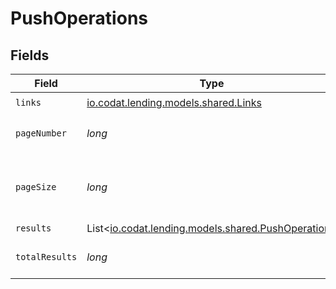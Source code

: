 # PushOperations


## Fields

| Field                                                                                      | Type                                                                                       | Required                                                                                   | Description                                                                                |
| ------------------------------------------------------------------------------------------ | ------------------------------------------------------------------------------------------ | ------------------------------------------------------------------------------------------ | ------------------------------------------------------------------------------------------ |
| `links`                                                                                    | [io.codat.lending.models.shared.Links](../../models/shared/Links.md)                       | :heavy_check_mark:                                                                         | N/A                                                                                        |
| `pageNumber`                                                                               | *long*                                                                                     | :heavy_check_mark:                                                                         | Current page number.                                                                       |
| `pageSize`                                                                                 | *long*                                                                                     | :heavy_check_mark:                                                                         | Number of items to return in results array.                                                |
| `results`                                                                                  | List<[io.codat.lending.models.shared.PushOperation](../../models/shared/PushOperation.md)> | :heavy_minus_sign:                                                                         | N/A                                                                                        |
| `totalResults`                                                                             | *long*                                                                                     | :heavy_check_mark:                                                                         | Total number of items.                                                                     |